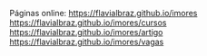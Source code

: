 Páginas online:
https://flavialbraz.github.io/imores
https://flavialbraz.github.io/imores/cursos
https://flavialbraz.github.io/imores/artigo
https://flavialbraz.github.io/imores/vagas
